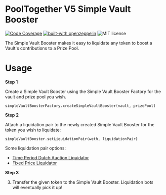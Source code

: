 # PoolTogether V5 Simple Vault Booster

[![Code Coverage](https://github.com/generationsoftware/pt-v5-simple-vault-booster/actions/workflows/coverage.yml/badge.svg)](https://github.com/generationsoftware/pt-v5-simple-vault-booster/actions/workflows/coverage.yml)
[![built-with openzeppelin](https://img.shields.io/badge/built%20with-OpenZeppelin-3677FF)](https://docs.openzeppelin.com/)
![MIT license](https://img.shields.io/badge/license-MIT-blue)

The Simple Vault Booster makes it easy to liquidate any token to boost a Vault's contributions to a Prize Pool.

# Usage

**Step 1**

Create a Simple Vault Booster using the Simple Vault Booster Factory for the vault and prize pool you wish.

```
simpleVaultBoosterFactory.createSimpleVaultBooster(vault, prizePool)
```

**Step 2**

Attach a liquidation pair to the newly created Simple Vault Booster for the token you wish to liquidate:

```
simpleVaultBooster.setLiquidationPair(weth, liquidationPair)
```

Some liquidation pair options:

- [Time Period Dutch Auction Liquidator](https://github.com/GenerationSoftware/pt-v5-tpda-liquidator)
- [Fixed Price Liquidator](https://github.com/generationSoftware/pt-v5-fixed-price-liquidator)

**Step 3**

3. Transfer the given token to the Simple Vault Booster. Liquidation bots will eventually pick it up!
